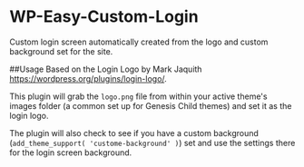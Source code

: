WP-Easy-Custom-Login
====================

Custom login screen automatically created from the logo and custom background set for the site.

##Usage
Based on the Login Logo by Mark Jaquith https://wordpress.org/plugins/login-logo/.

This plugin will grab the `logo.png` file from within your active theme's images folder (a common set up for Genesis Child themes) and set it as the login logo. 

The plugin will also check to see if you have a custom background (`add_theme_support( 'custome-background' )`) set and use the settings there for the login screen background.
